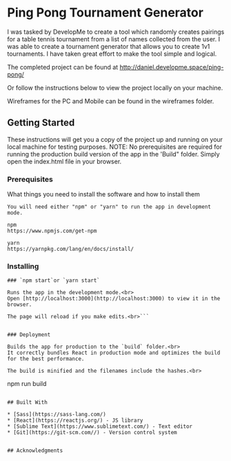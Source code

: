 # Ping Pong Tournament Generator 

I was tasked by DevelopMe to create a tool which randomly creates pairings for a table tennis tournament from a list of names collected from the user.
I was able to create a tournament generator that allows you to create 1v1 tournaments. 
I have taken great effort to make the tool simple and logical.


The completed project can be found at http://daniel.developme.space/ping-pong/

Or follow the instructions below to view the project locally on your machine.

Wireframes for the PC and Mobile can be found in the wireframes folder.
 

## Getting Started

These instructions will get you a copy of the project up and running on your local machine for testing purposes. 
NOTE: No prerequisites are required for running the production build version of the app in the 'Build" folder. Simply open the index.html file in your browser. 

### Prerequisites

What things you need to install the software and how to install them

```
You will need either "npm" or "yarn" to run the app in development mode. 

npm
https://www.npmjs.com/get-npm 

yarn
https://yarnpkg.com/lang/en/docs/install/

```

### Installing

```
### `npm start`or `yarn start`

Runs the app in the development mode.<br>
Open [http://localhost:3000](http://localhost:3000) to view it in the browser.

The page will reload if you make edits.<br>```


### Deployment

Builds the app for production to the `build` folder.<br>
It correctly bundles React in production mode and optimizes the build for the best performance.

The build is minified and the filenames include the hashes.<br>

```
npm run build
```

## Built With

* [Sass](https://sass-lang.com/) 
* [React](https://reactjs.org/) - JS library
* [Sublime Text](https://www.sublimetext.com/) - Text editor
* [Git](https://git-scm.com//) - Version control system 


## Acknowledgments


